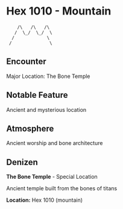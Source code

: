 # Hex 1010 - Mountain
```
    /\   /\   /\
   /  \_/  \_/  \
  /            \
 /              \
```

## Encounter

Major Location: The Bone Temple

## Notable Feature

Ancient and mysterious location

## Atmosphere

Ancient worship and bone architecture

## Denizen

**The Bone Temple** - Special Location

Ancient temple built from the bones of titans

**Location:** Hex 1010 (mountain)
